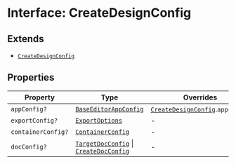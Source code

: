 # Interface: CreateDesignConfig

## Extends

- [`CreateDesignConfig`](../../../../editor/design-config-types/interfaces/create-design-config.md)

## Properties

| Property | Type | Overrides | Inherited from |
| ------ | ------ | ------ | ------ |
| `appConfig?` | [`BaseEditorAppConfig`](../../../../editor/app-config-types/interfaces/base-editor-app-config.md) | [`CreateDesignConfig`](../../../../editor/design-config-types/interfaces/create-design-config.md).`appConfig` | - |
| `exportConfig?` | [`ExportOptions`](../../../../export-config-types/type-aliases/export-options.md) | - | [`CreateDesignConfig`](../../../../editor/design-config-types/interfaces/create-design-config.md).`exportConfig` |
| `containerConfig?` | [`ContainerConfig`](../../../../container-config-types/type-aliases/container-config.md) | - | [`CreateDesignConfig`](../../../../editor/design-config-types/interfaces/create-design-config.md).`containerConfig` |
| `docConfig?` | [`TargetDocConfig`](../../../../design-config-types/interfaces/target-doc-config.md) \| [`CreateDocConfig`](../../../../editor/doc-config-types/interfaces/create-doc-config.md) | - | [`CreateDesignConfig`](../../../../editor/design-config-types/interfaces/create-design-config.md).`docConfig` |
